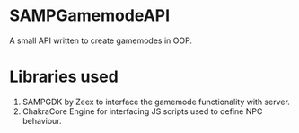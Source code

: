 # SAMPGamemodeAPI
A small API written to create gamemodes in OOP.

# Libraries used
1. SAMPGDK by Zeex to interface the gamemode functionality with server.
2. ChakraCore Engine for interfacing JS scripts used to define NPC behaviour.
